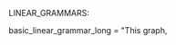 
LINEAR_GRAMMARS:

basic_linear_grammar_long = 
"This graph, <title>, shows the relationship between <xname> and <yname>. It contains n series. <The first> series describes <seried_name> . The data is <broadly> linear. It has a value of <blah> <at first>, and <increased/descreases> <fast/slowly> until reaching <blah> <at point> <blah>"

basic_linear_grammar_short_single: n_series == 1, = 
"
<title> shows the relationship between <name> and <yname>. . The data is broadly linear. The minimum is <value> at <point>. The maximum is <value> at <point>.
"

basic_linear_grammar_short_multi: n_series >1,  = 
"
<title> shows the relationship between <name> and <yname>. It contains n series. The data is broadly linear. [The minimum of <series_name>. is <value> at <point> and the maximum is <value> at <point>.]+
"


basic_linear_example =
"This graph, the Height of people in Brisbane, shows the relationship between height in metres and calendar year. It contains one series. This series describes average height. The data is broadly flat. It has a value of 1.4m in 1985, and increases slightly to 1.5m in 2014."


NORMAL_GRAMMARS:


RANDOM_GRAMMARS:

